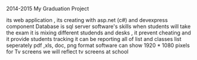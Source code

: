 2014-2015 My Graduation Project

its web application , its creating with asp.net (c#) and devexpress component 
Database is sql server 
software's skills
when students will take the exam it is mixing different studends and desks , it prevent cheating and it provide students tracking 
it can be reporting all of list and classes list seperately  pdf ,xls, doc, png format
software can show 1920 * 1080 pixels for Tv screens 
we will reflect tv screens at school